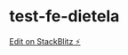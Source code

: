 # test-fe-dietela

[Edit on StackBlitz ⚡️](https://stackblitz.com/edit/vue2-vite-typescript-starter-kx2lzk)